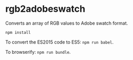 # rgb2adobeswatch

Converts an array of RGB values to Adobe swatch format.

`npm install`

To convert the ES2015 code to ES5: `npm run babel`.

To browserify: `npm run bundle`.